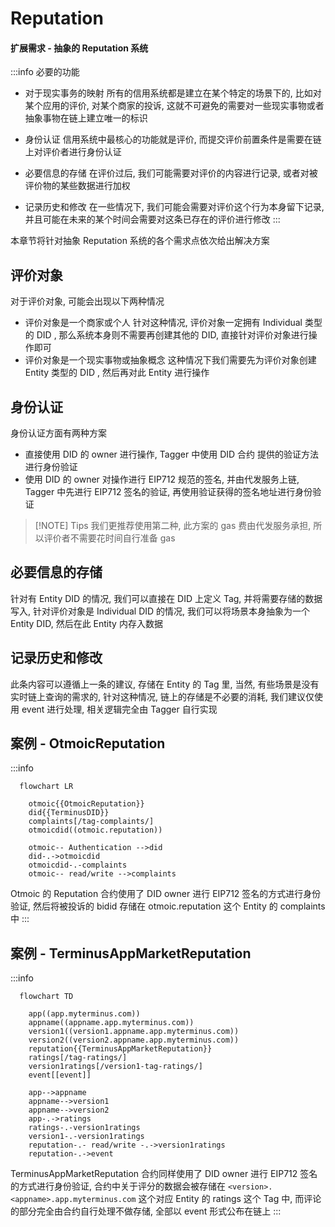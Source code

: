 # Reputation

#### 扩展需求 - 抽象的 Reputation 系统

:::info 必要的功能

- 对于现实事务的映射
  所有的信用系统都是建立在某个特定的场景下的, 比如对某个应用的评价, 对某个商家的投诉, 这就不可避免的需要对一些现实事物或者抽象事物在链上建立唯一的标识

- 身份认证
  信用系统中最核心的功能就是评价, 而提交评价前置条件是需要在链上对评价者进行身份认证

- 必要信息的存储
  在评价过后, 我们可能需要对评价的内容进行记录, 或者对被评价物的某些数据进行加权

- 记录历史和修改
  在一些情况下, 我们可能会需要对评价这个行为本身留下记录, 并且可能在未来的某个时间会需要对这条已存在的评价进行修改
  :::

本章节将针对抽象 Reputation 系统的各个需求点依次给出解决方案

## 评价对象

对于评价对象, 可能会出现以下两种情况

- 评价对象是一个商家或个人
  针对这种情况, 评价对象一定拥有 Individual 类型的 DID , 那么系统本身则不需要再创建其他的 DID, 直接针对评价对象进行操作即可
- 评价对象是一个现实事物或抽象概念
  这种情况下我们需要先为评价对象创建 Entity 类型的 DID , 然后再对此 Entity 进行操作

## 身份认证

身份认证方面有两种方案

- 直接使用 DID 的 owner 进行操作, Tagger 中使用 DID 合约 提供的验证方法进行身份验证
- 使用 DID 的 owner 对操作进行 EIP712 规范的签名, 并由代发服务上链, Tagger 中先进行 EIP712 签名的验证, 再使用验证获得的签名地址进行身份验证

> [!NOTE] Tips
> 我们更推荐使用第二种, 此方案的 gas 费由代发服务承担, 所以评价者不需要花时间自行准备 gas

## 必要信息的存储

针对有 Entity DID 的情况, 我们可以直接在 DID 上定义 Tag, 并将需要存储的数据写入, 针对评价对象是 Individual DID 的情况, 我们可以将场景本身抽象为一个 Entity DID, 然后在此 Entity 内存入数据

## 记录历史和修改

此条内容可以遵循上一条的建议, 存储在 Entity 的 Tag 里, 当然, 有些场景是没有实时链上查询的需求的, 针对这种情况, 链上的存储是不必要的消耗, 我们建议仅使用 event 进行处理, 相关逻辑完全由 Tagger 自行实现

## 案例 - OtmoicReputation

:::info

```mermaid
  flowchart LR

	otmoic{{OtmoicReputation}}
	did{{TerminusDID}}
	complaints[/tag-complaints/]
	otmoicdid((otmoic.reputation))

	otmoic-- Authentication -->did
	did-.->otmoicdid
	otmoicdid-.-complaints
	otmoic-- read/write -->complaints
```

Otmoic 的 Reputation 合约使用了 DID owner 进行 EIP712 签名的方式进行身份验证, 然后将被投诉的 bidid 存储在 otmoic.reputation 这个 Entity 的 complaints 中
:::

## 案例 - TerminusAppMarketReputation

:::info

```mermaid
  flowchart TD

	app((app.myterminus.com))
	appname((appname.app.myterminus.com))
	version1((version1.appname.app.myterminus.com))
	version2((version2.appname.app.myterminus.com))
	reputation{{TerminusAppMarketReputation}}
	ratings[/tag-ratings/]
	version1ratings[/version1-tag-ratings/]
	event[[event]]

	app-->appname
	appname-->version1
	appname-->version2
	app-.->ratings
	ratings-.-version1ratings
	version1-.-version1ratings
	reputation-.- read/write -.->version1ratings
	reputation-.->event

```

TerminusAppMarketReputation 合约同样使用了 DID owner 进行 EIP712 签名的方式进行身份验证, 合约中关于评分的数据会被存储在 `<version>.<appname>.app.myterminus.com` 这个对应 Entity 的 ratings 这个 Tag 中, 而评论的部分完全由合约自行处理不做存储, 全部以 event 形式公布在链上
:::

